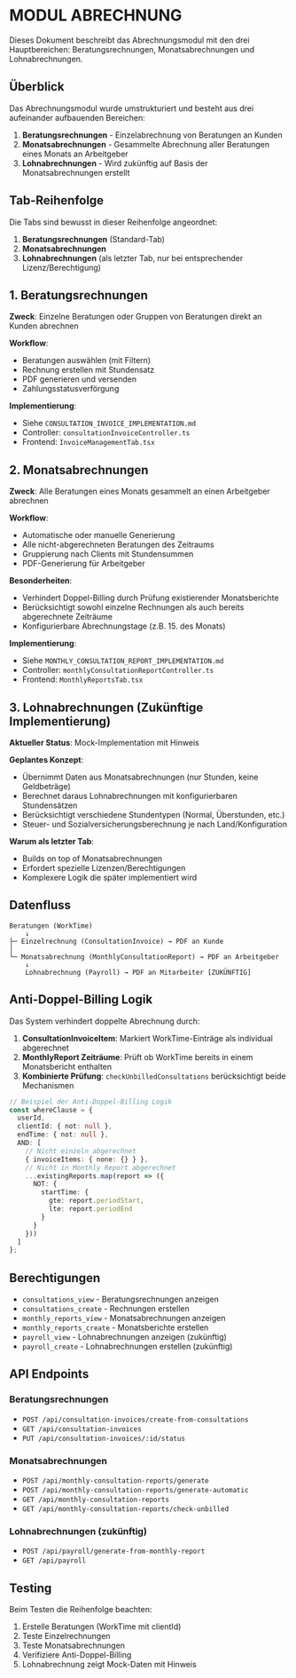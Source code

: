 # MODUL ABRECHNUNG

Dieses Dokument beschreibt das Abrechnungsmodul mit den drei Hauptbereichen: Beratungsrechnungen, Monatsabrechnungen und Lohnabrechnungen.

## Überblick

Das Abrechnungsmodul wurde umstrukturiert und besteht aus drei aufeinander aufbauenden Bereichen:

1. **Beratungsrechnungen** - Einzelabrechnung von Beratungen an Kunden
2. **Monatsabrechnungen** - Gesammelte Abrechnung aller Beratungen eines Monats an Arbeitgeber
3. **Lohnabrechnungen** - Wird zukünftig auf Basis der Monatsabrechnungen erstellt

## Tab-Reihenfolge

Die Tabs sind bewusst in dieser Reihenfolge angeordnet:

1. **Beratungsrechnungen** (Standard-Tab)
2. **Monatsabrechnungen** 
3. **Lohnabrechnungen** (als letzter Tab, nur bei entsprechender Lizenz/Berechtigung)

## 1. Beratungsrechnungen

**Zweck**: Einzelne Beratungen oder Gruppen von Beratungen direkt an Kunden abrechnen

**Workflow**:
- Beratungen auswählen (mit Filtern)
- Rechnung erstellen mit Stundensatz
- PDF generieren und versenden
- Zahlungsstatusverförgung

**Implementierung**: 
- Siehe `CONSULTATION_INVOICE_IMPLEMENTATION.md`
- Controller: `consultationInvoiceController.ts`
- Frontend: `InvoiceManagementTab.tsx`

## 2. Monatsabrechnungen

**Zweck**: Alle Beratungen eines Monats gesammelt an einen Arbeitgeber abrechnen

**Workflow**:
- Automatische oder manuelle Generierung
- Alle nicht-abgerechneten Beratungen des Zeitraums
- Gruppierung nach Clients mit Stundensummen
- PDF-Generierung für Arbeitgeber

**Besonderheiten**:
- Verhindert Doppel-Billing durch Prüfung existierender Monatsberichte
- Berücksichtigt sowohl einzelne Rechnungen als auch bereits abgerechnete Zeiträume
- Konfigurierbare Abrechnungstage (z.B. 15. des Monats)

**Implementierung**: 
- Siehe `MONTHLY_CONSULTATION_REPORT_IMPLEMENTATION.md`
- Controller: `monthlyConsultationReportController.ts`
- Frontend: `MonthlyReportsTab.tsx`

## 3. Lohnabrechnungen (Zukünftige Implementierung)

**Aktueller Status**: Mock-Implementation mit Hinweis

**Geplantes Konzept**:
- Übernimmt Daten aus Monatsabrechnungen (nur Stunden, keine Geldbeträge)
- Berechnet daraus Lohnabrechnungen mit konfigurierbaren Stundensätzen
- Berücksichtigt verschiedene Stundentypen (Normal, Überstunden, etc.)
- Steuer- und Sozialversicherungsberechnung je nach Land/Konfiguration

**Warum als letzter Tab**:
- Builds on top of Monatsabrechnungen
- Erfordert spezielle Lizenzen/Berechtigungen
- Komplexere Logik die später implementiert wird

## Datenfluss

```
Beratungen (WorkTime) 
    ↓
├─ Einzelrechnung (ConsultationInvoice) → PDF an Kunde
│
└─ Monatsabrechnung (MonthlyConsultationReport) → PDF an Arbeitgeber
    ↓
    Lohnabrechnung (Payroll) → PDF an Mitarbeiter [ZUKÜNFTIG]
```

## Anti-Doppel-Billing Logik

Das System verhindert doppelte Abrechnung durch:

1. **ConsultationInvoiceItem**: Markiert WorkTime-Einträge als individual abgerechnet
2. **MonthlyReport Zeiträume**: Prüft ob WorkTime bereits in einem Monatsbericht enthalten
3. **Kombinierte Prüfung**: `checkUnbilledConsultations` berücksichtigt beide Mechanismen

```typescript
// Beispiel der Anti-Doppel-Billing Logik
const whereClause = {
  userId,
  clientId: { not: null },
  endTime: { not: null },
  AND: [
    // Nicht einzeln abgerechnet
    { invoiceItems: { none: {} } },
    // Nicht in Monthly Report abgerechnet
    ...existingReports.map(report => ({
      NOT: {
        startTime: {
          gte: report.periodStart,
          lte: report.periodEnd
        }
      }
    }))
  ]
};
```

## Berechtigungen

- `consultations_view` - Beratungsrechnungen anzeigen
- `consultations_create` - Rechnungen erstellen
- `monthly_reports_view` - Monatsabrechnungen anzeigen  
- `monthly_reports_create` - Monatsberichte erstellen
- `payroll_view` - Lohnabrechnungen anzeigen (zukünftig)
- `payroll_create` - Lohnabrechnungen erstellen (zukünftig)

## API Endpoints

### Beratungsrechnungen
- `POST /api/consultation-invoices/create-from-consultations`
- `GET /api/consultation-invoices`
- `PUT /api/consultation-invoices/:id/status`

### Monatsabrechnungen  
- `POST /api/monthly-consultation-reports/generate`
- `POST /api/monthly-consultation-reports/generate-automatic` 
- `GET /api/monthly-consultation-reports`
- `GET /api/monthly-consultation-reports/check-unbilled`

### Lohnabrechnungen (zukünftig)
- `POST /api/payroll/generate-from-monthly-report`
- `GET /api/payroll`

## Testing

Beim Testen die Reihenfolge beachten:

1. Erstelle Beratungen (WorkTime mit clientId)
2. Teste Einzelrechnungen  
3. Teste Monatsabrechnungen
4. Verifiziere Anti-Doppel-Billing
5. Lohnabrechnung zeigt Mock-Daten mit Hinweis 